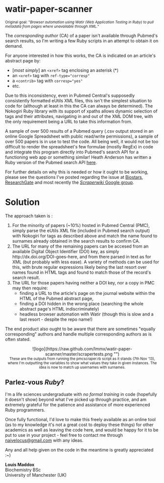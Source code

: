 watir-paper-scanner
===================

<sup>Original goal: "<i>Browser automation using Watir (Web Application Testing in Ruby) to pull metadata from pages where unavailable through XML.</i>"</sup>

The <i>corresponding author</i> (CA) of a paper isn't available through Pubmed's search results, so I'm writing a few Ruby scripts in an attempt to obtain it on demand.

For anyone interested in how this works, the CA is indicated on an article's abstract page by:
<ul>
<li> [<i>most simply</i>] an <code>&lt;xref&gt;</code> tag enclosing an asterisk (*)
<li> an <code>&lt;xref&gt;</code> tag with <code>ref-type="corresp"</code>
<li> a <code>&lt;contrib&gt;</code> tag with <code>corresp="yes"</code>
<li> etc.
</ul>

Due to this inconsistency, even in Pubmed Central's supposedly consistently formatted eUtils XML files, this isn't the simplest situation to code for (although at least in this the CA can always be determined). The Nokogiri Ruby library with its support of xpaths allows dynamic selection of tags and their attributes, navigating in and out of the XML DOM tree, with the only requirement being a URL to take this information from.

A sample of over 500 results of a Pubmed query (.csv output stored in an online Google Spreadsheet with public read/write permissions), a sample of over 500 papers is in use to test the code. All being well, it would not be too difficult to render the spreadsheet's few formulae (mostly RegEx) in code and integrate this program directly into Pubmed's search API for a functioning web app or something similar! Heath Anderson has written a Ruby version of the Pubmed search API <a href="https://gist.github.com/handerson/2703006">here</a>.

For further details on why this is needed or how it ought to be working, please see the questions I've posted regarding the issue at <a href="http://www.biostars.org/p/82578/">Biostars</a>, <a href="http://researchgate.net/post/Is_it_possible_to_obtain_corresponding_author_from_DOI_metadata">ResearchGate</a> and most recently the <i><a href="https://groups.google.com/forum/#!topic/scraperwiki/uVfQ866Xr5U">Scraperwiki</i> Google group</a>.

Solution
===================

The approach taken is :
<ol>
<li>For the minority of papers (~10%) hosted in Pubmed Central (PMC), simply parse the eUtils XML file (included in Pubmed search output) with Nokogiri for tags as described above and match the name found to surnames already obtained in the search results to confirm CA.
<li>The URL for many of the remaining papers can be accesed from an available Digital Object Identifier (DOI) key, as simply http://dx.doi.org/DOI-goes-here, and from there parsed in text as for XML (but probably with less ease). A variety of methods can be used for this, with brute regular expressions likely being the last resort over names found in HTML tags and found to match those of the record's search result.
<li>The URL for those papers having neither a DOI key, nor a copy in PMC may then require:
<ul>
<li>finding a URL to the article's page on the journal website within the HTML of the Pubmed abstract page,
<li>finding a DOI hidden in the wrong place (searching the whole abstract page's HTML indiscriminately)
<li>headless browser automation with Watir (though this is slow and a last resort - despite the repo name!)
</ul>
</ol>

The end product also ought to be aware that there are sometimes "equally corresponding" authors and handle multiple corresponding authors as is often stated.
<center>
![logo](https://raw.github.com/lmmx/watir-paper-scanner/master/scrapertests.png "")
<br /><sup>These are the outputs from running the pmcscraper.rb script as it stands (7th Nov '13), where I'm outputting the variables to show what values they take in given instances. The idea is now to match up usernames with surnames.</sup>
</center>
<h2>Parlez-vous <i>Ruby</i>?</h2>
I'm a life sciences undergraduate with <i>no formal training</i> in code (hopefully it doesn't show) beyond what I've picked up through practice, and am extremely grateful for the patience and assistance of more experienced Ruby programmers.

Once fully functional, I'd love to make this freely available as an online tool (as to my knowledge it's not a great cost to deploy these things) for other academics as well as leaving the code here, and would be happy for it to be put to use in your project - feel free to contact me through naivelocus@gmail.com with any ideas.

Any and all help given on the code in the meantime is greatly appreciated :~)

<b>Louis Maddox</b><br />
Biochemistry BSc<br />
University of Manchester (UK)
